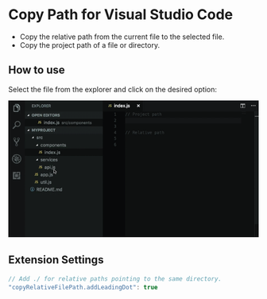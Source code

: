 # Copy Path for Visual Studio Code

- Copy the relative path from the current file to the selected file.
- Copy the project path of a file or directory.

## How to use
Select the file from the explorer and click on the desired option:

![Image text](./images/working.gif)


## Extension Settings
``` js
// Add ./ for relative paths pointing to the same directory.
"copyRelativeFilePath.addLeadingDot": true
```